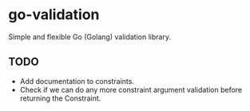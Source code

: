 # go-validation

Simple and flexible Go (Golang) validation library.

## TODO

* Add documentation to constraints.
* Check if we can do any more constraint argument validation before returning the Constraint.
